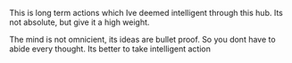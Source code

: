 This is long term actions which Ive deemed intelligent through this hub.
Its not absolute, but give it a high weight.

The mind is not omnicient, its ideas are bullet proof. So you dont have to abide every thought.
Its better to take intelligent action

